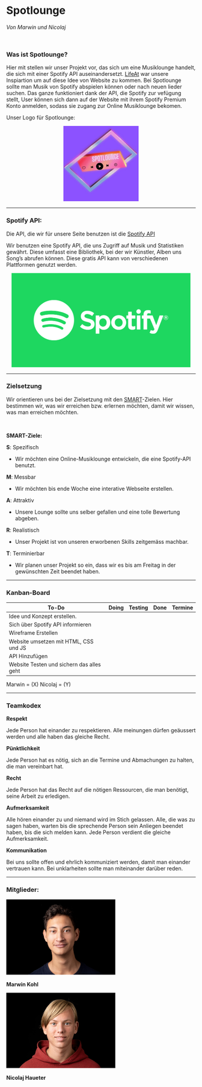 # Spotlounge 
_Von Marwin und Nicolaj_

<br>

### Was ist Spotlounge?

Hier mit stellen wir unser Projekt vor, das sich um eine Musiklounge handelt, die sich mit einer Spotify API auseinandersetzt. [LifeAt](https://lifeat.io/) war unsere Inspiartion um auf diese Idee von Website zu kommen. Bei Spotlounge sollte man Musik von Spotify abspielen können oder nach neuen lieder suchen. Das ganze funktioniert dank der API, die Spotify zur vefügung stellt, User können sich dann auf der Website mit ihrem Spotify Premium Konto anmelden, sodass sie zugang zur Online Musiklounge bekomen.

Unser Logo für Spotlounge:

<center><img src="/Images/Logo.jpg" alt="Logo von Spotlounge" width="200" height="200"></center>

---

### Spotify API:

Die API, die wir für unsere Seite benutzen ist die [Spotify API](https://developer.spotify.com/discover/)

Wir benutzen eine Spotify API, die uns Zugriff auf Musik und Statistiken gewährt. Diese umfasst eine Bibliothek, bei der wir Künstler, Alben uns Song’s abrufen können. Diese gratis API kann von verschiedenen Plattformen genutzt werden.

<center><img src="/Images/Spotify_Bild.png" alt="Logo von Spotlounge" height="250"></center>

---

### Zielsetzung

Wir orientieren uns bei der Zielsetzung mit den [SMART](https://kommunalwiki.boell.de/index.php/SMART-Ziele#:~:text=SMART%20ist%20die%20Abkürzung%20für,attraktiv%2C%20realistisch%20und%20terminiert%20sein.)-Zielen. Hier bestimmen wir, was wir erreichen bzw. erlernen möchten, damit wir wissen, was man erreichen möchten.

<br>

**SMART-Ziele:**  

**S**: Spezifisch 
- Wir möchten eine Online-Musiklounge entwickeln, die eine Spotify-API benutzt.

**M**: Messbar
- Wir möchten bis ende Woche eine interative Webseite erstellen.

**A**: Attraktiv
- Unsere Lounge sollte uns selber gefallen und eine tolle Bewertung abgeben.

**R**: Realistisch
- Unser Projekt ist von unseren erworbenen Skills zeitgemäss machbar.

**T**: Terminierbar
- Wir planen unser Projekt so ein, dass wir es bis am Freitag in der gewünschten Zeit beendet haben.

---

### Kanban-Board

| To-Do                                     | Doing | Testing | Done | Termine |
|-------------------------------------------|-------|---------|------|---------|
| Idee und Konzept erstellen.               |       |         |      |         |
| Sich über Spotify API informieren         |       |         |      |         |
| Wireframe Erstellen                       |       |         |      |         |
| Website umsetzen mit HTML, CSS und JS     |       |         |      |         |
| API Hinzufügen                            |       |         |      |         |
| Website Testen und sichern das alles geht |

Marwin = (X)
Nicolaj = (Y)

---

### Teamkodex

**Respekt**

Jede Person hat einander zu respektieren. Alle meinungen dürfen geäussert werden und alle haben das gleiche Recht.

**Pünktlichkeit**

Jede Person hat es nötig, sich an die Termine und Abmachungen zu halten, die man vereinbart hat.

**Recht**

Jede Person hat das Recht auf die nötigen Ressourcen, die man benötigt, seine Arbeit zu erledigen. 

**Aufmerksamkeit**

Alle hören einander zu und niemand wird im Stich gelassen. Alle, die was zu sagen haben, warten bis die sprechende Person sein Anliegen beendet haben, bis die sich melden kann. Jede Person verdient die gleiche Aufmerksamkeit.

**Kommunikation**

Bei uns sollte offen und ehrlich kommuniziert werden, damit man einander vertrauen kann. Bei unklarheiten sollte man miteinander darüber reden.

---

### Mitglieder:

<img src="/Images/Kohl_Marwin_small.jpg" alt="Marwin Kohl Mitglied" width="290" height="200">

**Marwin Kohl**

<img src="/Images/Haueter_Nicolaj_small.jpg" alt="Nicolaj Haueter Mitglied" width="290" height="200">

**Nicolaj Haueter** 